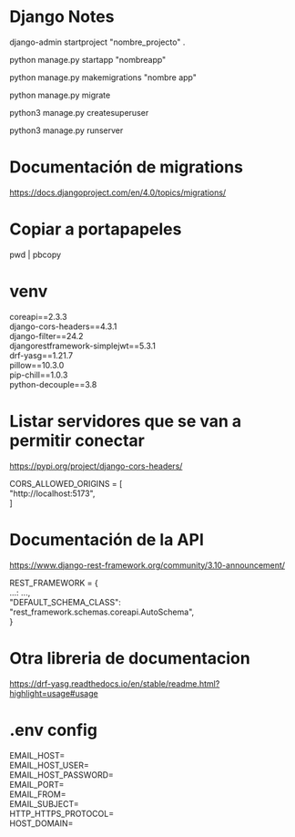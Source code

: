 # Django Notes

django-admin startproject "nombre_projecto" .

python manage.py startapp "nombreapp"

python manage.py makemigrations "nombre app"

python manage.py migrate

python3 manage.py createsuperuser 

python3 manage.py runserver

# Documentación de migrations
https://docs.djangoproject.com/en/4.0/topics/migrations/

# Copiar a portapapeles
pwd | pbcopy

# venv
coreapi==2.3.3  
django-cors-headers==4.3.1  
django-filter==24.2  
djangorestframework-simplejwt==5.3.1  
drf-yasg==1.21.7  
pillow==10.3.0  
pip-chill==1.0.3  
python-decouple==3.8  


# Listar servidores que se van a permitir conectar
https://pypi.org/project/django-cors-headers/

CORS_ALLOWED_ORIGINS = [  
    "http://localhost:5173",  
]  

# Documentación de la API
https://www.django-rest-framework.org/community/3.10-announcement/

REST_FRAMEWORK = {  
    ...: ...,  
    "DEFAULT_SCHEMA_CLASS": "rest_framework.schemas.coreapi.AutoSchema",  
}  

# Otra libreria de documentacion 
https://drf-yasg.readthedocs.io/en/stable/readme.html?highlight=usage#usage


# .env config
EMAIL_HOST=  
EMAIL_HOST_USER=  
EMAIL_HOST_PASSWORD=  
EMAIL_PORT=  
EMAIL_FROM=  
EMAIL_SUBJECT=  
HTTP_HTTPS_PROTOCOL=  
HOST_DOMAIN=  